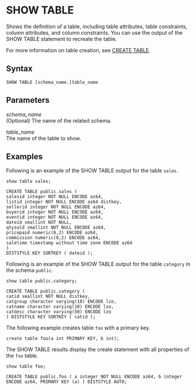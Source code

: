 # SHOW TABLE<a name="r_SHOW_TABLE"></a>

Shows the definition of a table, including table attributes, table constraints, column attributes, and column constraints\. You can use the output of the SHOW TABLE statement to recreate the table\. 

For more information on table creation, see [CREATE TABLE](r_CREATE_TABLE_NEW.md)\. 

## Syntax<a name="r_SHOW_TABLE-synopsis"></a>

```
SHOW TABLE [schema_name.]table_name 
```

## Parameters<a name="r_SHOW_TABLE-parameters"></a>

 *schema\_name*   
\(Optional\) The name of the related schema\. 

 *table\_name*   
The name of the table to show\. 

## Examples<a name="r_SHOW_TABLE-examples"></a>

Following is an example of the SHOW TABLE output for the table `sales`\.

```
show table sales;
```

```
CREATE TABLE public.sales ( 
salesid integer NOT NULL ENCODE az64, 
listid integer NOT NULL ENCODE az64 distkey, 
sellerid integer NOT NULL ENCODE az64, 
buyerid integer NOT NULL ENCODE az64, 
eventid integer NOT NULL ENCODE az64, 
dateid smallint NOT NULL, 
qtysold smallint NOT NULL ENCODE az64, 
pricepaid numeric(8,2) ENCODE az64, 
commission numeric(8,2) ENCODE az64, 
saletime timestamp without time zone ENCODE az64 
) 
DISTSTYLE KEY SORTKEY ( dateid );
```

Following is an example of the SHOW TABLE output for the table `category` in the schema `public`\.

```
show table public.category;
```

```
CREATE TABLE public.category ( 
catid smallint NOT NULL distkey, 
catgroup character varying(10) ENCODE lzo, 
catname character varying(10) ENCODE lzo, 
catdesc character varying(50) ENCODE lzo 
) DISTSTYLE KEY SORTKEY ( catid );
```

The following example creates table `foo` with a primary key\.

```
create table foo(a int PRIMARY KEY, b int);
```

The SHOW TABLE results display the create statement with all properties of the `foo` table\.

```
show table foo;
```

```
CREATE TABLE public.foo ( a integer NOT NULL ENCODE az64, b integer ENCODE az64, PRIMARY KEY (a) ) DISTSTYLE AUTO;
```